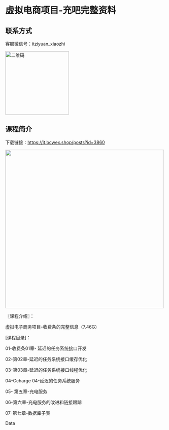 # 虚拟电商项目-充吧完整资料

## 联系方式

客服微信号：itziyuan_xiaozhi

<img src="https://ziyuanyun.oss-cn-guangzhou.aliyuncs.com/common/20240614073449/666b82192834a.jpg" width="200" height="200" alt="二维码">

## 课程简介

下载链接：https://it.bcwex.shop/posts?id=3860

<img src="https://ziyuanyun.oss-cn-guangzhou.aliyuncs.com/yun/20240515185359/664494473cc8d.jpg" width="500" alt="">

  〖课程介绍〗：

 虚拟电子商务项目-收费条的完整信息（7.46G）

 [课程目录]：

 01-收费条01章- 延迟的任务系统接口开发

 02-第02章-延迟的任务系统接口缓存优化

 03-第03章-延迟的任务系统接口线程优化

 04-Ccharge 04-延迟的任务系统服务

 05- 第五章-充电服务

 06-第六章-充电服务的改进和链接跟踪

 07-第七章-数据库子表

 Data

  
